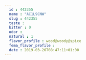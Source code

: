 ```yaml
---
  id : 442355
  name : "AC1L9CNW"
  slug : 442355
  taste : 
  bitter : 0
  odor : 
  natural : 1
  flavor_profile : wood@woody@spice
  fema_flavor_profile : 
  date : 2019-03-26T08:47:11+01:00
---
```



